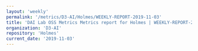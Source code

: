 ```yaml
---
layout: 'weekly'
permalink: '/metrics/D3-AI/Holmes/WEEKLY-REPORT-2019-11-03'
title: 'DAI Lab OSS Metrics Metrics report for Holmes | WEEKLY-REPORT-2019-11-03'
organization: 'D3-AI'
repository: 'Holmes'
current_date: '2019-11-03'
---
```

